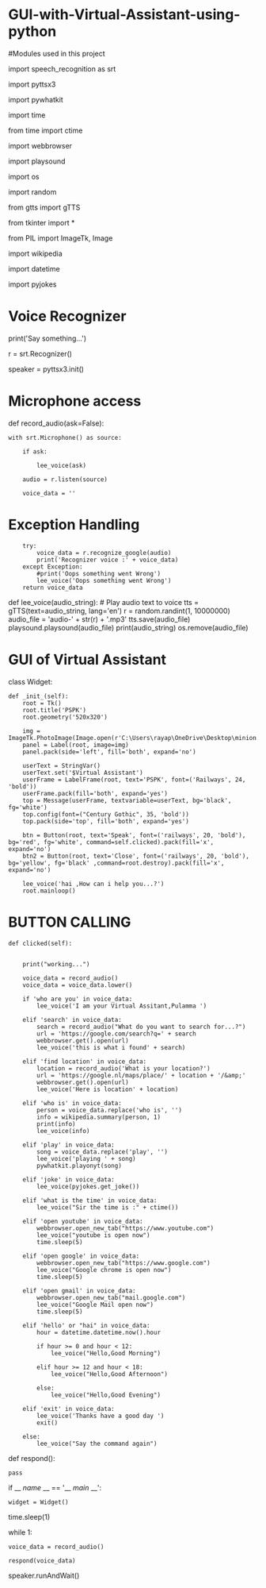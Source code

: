# GUI-with-Virtual-Assistant-using-python

#Modules used in this project

import speech_recognition as srt

import pyttsx3

import pywhatkit

import time

from time import ctime

import webbrowser

import playsound

import os

import random

from gtts import gTTS

from tkinter import *

from PIL import ImageTk, Image

import wikipedia

import datetime

import pyjokes


# Voice Recognizer
print('Say something...')

r = srt.Recognizer()

speaker = pyttsx3.init()

# Microphone access

def record_audio(ask=False):

    with srt.Microphone() as source:
    
        if ask:
        
            lee_voice(ask)
            
        audio = r.listen(source)
        
        voice_data = ''
        
# Exception Handling        
        try:
            voice_data = r.recognize_google(audio)
            print('Recognizer voice :' + voice_data)
        except Exception:
            #print('Oops something went Wrong')
            lee_voice('Oops something went Wrong')
        return voice_data
def lee_voice(audio_string):
    # Play audio text to voice
    tts = gTTS(text=audio_string, lang='en')
    r = random.randint(1, 10000000)
    audio_file = 'audio-' + str(r) + '.mp3'
    tts.save(audio_file)
    playsound.playsound(audio_file)
    print(audio_string)
    os.remove(audio_file)

# GUI of Virtual Assistant
class Widget:
  
    def _init_(self):
        root = Tk()
        root.title('PSPK')
        root.geometry('520x320')

        img = ImageTk.PhotoImage(Image.open(r'C:\Users\rayap\OneDrive\Desktop\minion.jpg'))
        panel = Label(root, image=img)
        panel.pack(side='left', fill='both', expand='no')

        userText = StringVar()
        userText.set('$Virtual Assistant')
        userFrame = LabelFrame(root, text='PSPK', font=('Railways', 24, 'bold'))
        userFrame.pack(fill='both', expand='yes')
        top = Message(userFrame, textvariable=userText, bg='black', fg='white')
        top.config(font=("Century Gothic", 35, 'bold'))
        top.pack(side='top', fill='both', expand='yes')

        btn = Button(root, text='Speak', font=('railways', 20, 'bold'), bg='red', fg='white', command=self.clicked).pack(fill='x', expand='no')
        btn2 = Button(root, text='Close', font=('railways', 20, 'bold'), bg='yellow', fg='black' ,command=root.destroy).pack(fill='x', expand='no')

        lee_voice('hai ,How can i help you...?')
        root.mainloop()
        
# BUTTON CALLING
    def clicked(self):
        

        print("working...")

        voice_data = record_audio()
        voice_data = voice_data.lower()

        if 'who are you' in voice_data:
            lee_voice('I am your Virtual Assitant,Pulamma ')

        elif 'search' in voice_data:
            search = record_audio("What do you want to search for...?")
            url = 'https://google.com/search?q=' + search
            webbrowser.get().open(url)
            lee_voice('this is what i found' + search)

        elif 'find location' in voice_data:
            location = record_audio('What is your location?')
            url = 'https://google.nl/maps/place/' + location + '/&amp;'
            webbrowser.get().open(url)
            lee_voice('Here is location' + location)

        elif 'who is' in voice_data:
            person = voice_data.replace('who is', '')
            info = wikipedia.summary(person, 1)
            print(info)
            lee_voice(info)

        elif 'play' in voice_data:
            song = voice_data.replace('play', '')
            lee_voice('playing ' + song)
            pywhatkit.playonyt(song)

        elif 'joke' in voice_data:
            lee_voice(pyjokes.get_joke())

        elif 'what is the time' in voice_data:
            lee_voice("Sir the time is :" + ctime())

        elif 'open youtube' in voice_data:
            webbrowser.open_new_tab("https://www.youtube.com")
            lee_voice("youtube is open now")
            time.sleep(5)

        elif 'open google' in voice_data:
            webbrowser.open_new_tab("https://www.google.com")
            lee_voice("Google chrome is open now")
            time.sleep(5)

        elif 'open gmail' in voice_data:
            webbrowser.open_new_tab("mail.google.com")
            lee_voice("Google Mail open now")
            time.sleep(5)

        elif 'hello' or "hai" in voice_data:
            hour = datetime.datetime.now().hour

            if hour >= 0 and hour < 12:
                lee_voice("Hello,Good Morning")

            elif hour >= 12 and hour < 18:
                lee_voice("Hello,Good Afternoon")

            else:
                lee_voice("Hello,Good Evening")

        elif 'exit' in voice_data:
            lee_voice('Thanks have a good day ')
            exit()

        else:
            lee_voice("Say the command again")

def respond():

    pass
    
if __ _name_ __ == '__ _main_ __':

    widget = Widget()

time.sleep(1)

while 1:

    voice_data = record_audio()
    
    respond(voice_data)

speaker.runAndWait()

